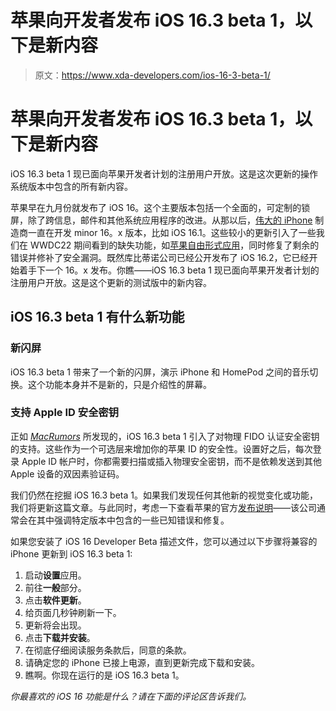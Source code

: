 # 苹果向开发者发布 iOS 16.3 beta 1，以下是新内容

> 原文：<https://www.xda-developers.com/ios-16-3-beta-1/>

# 苹果向开发者发布 iOS 16.3 beta 1，以下是新内容

iOS 16.3 beta 1 现已面向苹果开发者计划的注册用户开放。这是这次更新的操作系统版本中包含的所有新内容。

苹果早在九月份就发布了 iOS 16。这个主要版本包括一个全面的，可定制的锁屏，除了跨信息，邮件和其他系统应用程序的改进。从那以后，[伟大的 iPhone](http://xda-developers.com/best-iphone) 制造商一直在开发 minor 16。x 版本，比如 iOS 16.1。这些较小的更新引入了一些我们在 WWDC22 期间看到的缺失功能，如[苹果自由形式应用](https://www.xda-developers.com/apple-freeform-app-guide/)，同时修复了剩余的错误并修补了安全漏洞。既然库比蒂诺公司已经公开发布了 iOS 16.2，它已经开始着手下一个 16。x 发布。你瞧——iOS 16.3 beta 1 现已面向苹果开发者计划的注册用户开放。这是这个更新的测试版中的新内容。

## iOS 16.3 beta 1 有什么新功能

### 新闪屏

iOS 16.3 beta 1 带来了一个新的闪屏，演示 iPhone 和 HomePod 之间的音乐切换。这个功能本身并不是新的，只是介绍性的屏幕。

### 支持 Apple ID 安全密钥

正如 [*MacRumors*](https://www.macrumors.com/2022/12/14/ios-16-3-beta-security-keys/) 所发现的，iOS 16.3 beta 1 引入了对物理 FIDO 认证安全密钥的支持。这些作为一个可选层来增加你的苹果 ID 的安全性。设置好之后，每次登录 Apple ID 帐户时，你都需要扫描或插入物理安全密钥，而不是依赖发送到其他 Apple 设备的双因素验证码。

我们仍然在挖掘 iOS 16.3 beta 1。如果我们发现任何其他新的视觉变化或功能，我们将更新这篇文章。与此同时，考虑一下查看苹果的官方[发布说明](https://developer.apple.com/documentation/ios-ipados-release-notes/ios-ipados-16_3-release-notes)——该公司通常会在其中强调特定版本中包含的一些已知错误和修复。

如果您安装了 iOS 16 Developer Beta 描述文件，您可以通过以下步骤将兼容的 iPhone 更新到 iOS 16.3 beta 1:

1.  启动**设置**应用。
2.  前往**一般**部分。
3.  点击**软件更新**。
4.  给页面几秒钟刷新一下。
5.  更新将会出现。
6.  点击**下载并安装**。
7.  在彻底仔细阅读服务条款后，同意的条款。
8.  请确定您的 iPhone 已接上电源，直到更新完成下载和安装。
9.  瞧啊。你现在运行的是 iOS 16.3 beta 1。

*你最喜欢的 iOS 16 功能是什么？请在下面的评论区告诉我们。*